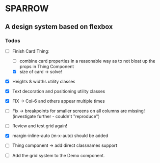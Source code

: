 # SPARROW

## A design system based on flexbox

### Todos
- [ ] Finish Card Thing:
    - [ ] combine card properties in a reasonable way as to not bloat up the props in Thing Component
    - [x] size of card -> solve!
- [x] Heights & widths utility classes
- [x] Text decoration and positioning utility classes
- [x] FIX -> Col-6 and others appear multiple times
- [ ] Fix -> breakpoints for smaller screens on all columns are missing! (investigate further - couldn't "reproduce")
- [ ] Review and test grid again!
- [x] margin-inline-auto (m-x-auto) should be added
- [ ] Thing component -> add direct classnames support

- [ ] Add the grid system to the Demo component.